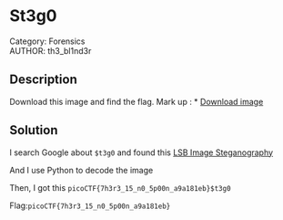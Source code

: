 # St3g0
Category: Forensics </br>
AUTHOR: th3_bl1nd3r

## Description
Download this image and find the flag.
Mark up : * [Download image](https://artifacts.picoctf.net/c/423/pico.flag.png)</br>
## Solution
I search Google about `$t3g0` and found this [LSB Image Steganography](https://medium.com/swlh/lsb-image-steganography-using-python-2bbbee2c69a2)</br>

And I use Python to decode the image</br>

Then, I got this
`picoCTF{7h3r3_15_n0_5p00n_a9a181eb}$t3g0`</br>

Flag:`picoCTF{7h3r3_15_n0_5p00n_a9a181eb}`
